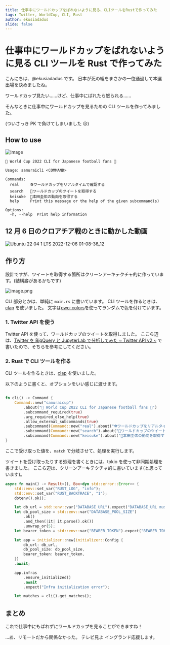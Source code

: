 ```yaml
---
title: 仕事中にワールドカップをばれないように見る、CLIツールをRustで作ってみた
tags: Twitter, WorldCup, CLI, Rust
author: ekusiadadus
slide: false
---
```


# 仕事中にワールドカップをばれないように見る CLI ツールを Rust で作ってみた

こんにちは、@ekusiadadus です。
日本が死の組をまさかの一位通過して本選出場を決めましたね。

ワールドカップ見たい......けど、仕事中にばれたら怒られる......

そんなときに仕事中にワールドカップを見るための CLI ツールを作ってみました。

(ついさっき PK で負けてしまいました 😢)

## How to use

![image](https://user-images.githubusercontent.com/70436490/205714489-7e4f5874-f6a8-47f9-98d4-011d3930b49c.png)

```
🌸 World Cup 2022 CLI for Japanese football fans 🌸

Usage: samuraicli <COMMAND>

Commands:
  real     ⚽ワールドカップをリアルタイムで確認する
  search   🥅ワールドカップのツイートを取得する
  keisuke  📣本田圭佑の動向を取得する
  help     Print this message or the help of the given subcommand(s)

Options:
  -h, --help  Print help information
```

## 12 月 6 日のクロアチア戦のときに動かした動画

![Ubuntu 22 04 1 LTS 2022-12-06 01-08-36_12](https://user-images.githubusercontent.com/70436490/205720685-f5692fd6-34fa-420a-ae3b-65e4b41c4429.gif)

## 作り方

設計ですが、ツイートを取得する箇所はクリーンアーキテクチャ的に作っています。(結構癖があるかもです)

![image.png](https://qiita-image-store.s3.ap-northeast-1.amazonaws.com/0/905557/3b6d343d-b398-c6c2-076c-019afc13f3ff.png)

CLI 部分とかは、単純に `main.rs` に書いています。
CLI ツールを作るときは、[clap](https://crates.io/crates/clap) を使いました。
文字は[owo-colors](https://crates.io/crates/owo-colors)を使ってランダムで色を付けています。

### 1. Twitter API を使う

Twitter API を使って、ワールドカップのツイートを取得しました。
ここら辺は、[Twitter を BigQuery と JupyterLab で分析してみた ~ Twitter API v2 ~](https://zenn.dev/ekusiadadus/articles/twitter_bigquery_jupyterlab1) で書いたので、そちらを参考にしてください。

### 2. Rust で CLI ツールを作る

CLI ツールを作るときは、[clap](https://crates.io/crates/clap) を使いました。

以下のように書くと、オプションをいい感じに渡せます。

```rust

fn cli() -> Command {
    Command::new("samuraicup")
        .about("🌸 World Cup 2022 CLI for Japanese football fans 🌸")
        .subcommand_required(true)
        .arg_required_else_help(true)
        .allow_external_subcommands(true)
        .subcommand(Command::new("real").about("⚽ワールドカップをリアルタイムで確認する"))
        .subcommand(Command::new("search").about("🥅ワールドカップのツイートを取得する"))
        .subcommand(Command::new("keisuke").about("📣本田圭佑の動向を取得する"))
}

```

ここで受け取った値を、`match` で分岐させて、処理を実行します。

ツイートを受け取ったりする処理を書くときには、tokio を使って非同期処理を書きました。
ここら辺は、クリーンアーキテクチャ的に書いています(と思っています)。

```rust
async fn main() -> Result<(), Box<dyn std::error::Error>> {
    std::env::set_var("RUST_LOG", "info");
    std::env::set_var("RUST_BACKTRACE", "1");
    dotenv().ok();

    let db_url = std::env::var("DATABASE_URL").expect("DATABASE_URL must be set");
    let db_pool_size = std::env::var("DATABASE_POOL_SIZE")
        .ok()
        .and_then(|it| it.parse().ok())
        .unwrap_or(5);
    let bearer_token = std::env::var("BEARER_TOKEN").expect("BEARER_TOKEN not set");

    let app = initializer::new(initializer::Config {
        db_url: db_url,
        db_pool_size: db_pool_size,
        bearer_token: bearer_token,
    })
    .await;

    app.infras
        .ensure_initialized()
        .await
        .expect("Infra initialization error");

    let matches = cli().get_matches();
```

## まとめ

これで仕事中にもばれずにワールドカップを見ることができますね！

...あ、リモートだから関係なかった。
テレビ見よ
イングランド応援します。
